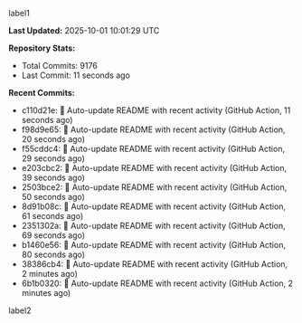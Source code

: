 
label1 
<!-- ACTIVITY_START -->
**Last Updated:** 2025-10-01 10:01:29 UTC

**Repository Stats:**
- Total Commits: 9176
- Last Commit: 11 seconds ago

**Recent Commits:**
- c110d21e: 🤖 Auto-update README with recent activity (GitHub Action, 11 seconds ago)
- f98d9e65: 🤖 Auto-update README with recent activity (GitHub Action, 20 seconds ago)
- f55cddc4: 🤖 Auto-update README with recent activity (GitHub Action, 29 seconds ago)
- e203cbc2: 🤖 Auto-update README with recent activity (GitHub Action, 39 seconds ago)
- 2503bce2: 🤖 Auto-update README with recent activity (GitHub Action, 50 seconds ago)
- 8d91b08c: 🤖 Auto-update README with recent activity (GitHub Action, 61 seconds ago)
- 2351302a: 🤖 Auto-update README with recent activity (GitHub Action, 69 seconds ago)
- b1460e56: 🤖 Auto-update README with recent activity (GitHub Action, 80 seconds ago)
- 38386cb4: 🤖 Auto-update README with recent activity (GitHub Action, 2 minutes ago)
- 6b1b0320: 🤖 Auto-update README with recent activity (GitHub Action, 2 minutes ago)
<!-- ACTIVITY_END -->

label2
